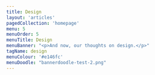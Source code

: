```yaml
---
title: Design
layout: 'articles'
pagedCollection: 'homepage'
menu: 5
menuOrder: 5
menuTitle: Design
menuBanner: "<p>And now, our thoughts on design.</p>"
tagName: design
menuColour: '#e146fc'
menuDoodle: "bannerdoodle-test-2.png"
---
```

